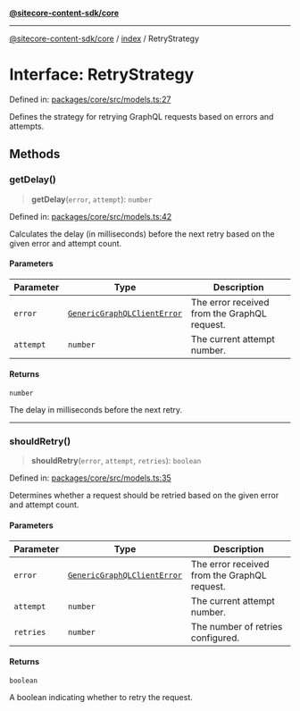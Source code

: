 [**@sitecore-content-sdk/core**](../../README.md)

***

[@sitecore-content-sdk/core](../../README.md) / [index](../README.md) / RetryStrategy

# Interface: RetryStrategy

Defined in: [packages/core/src/models.ts:27](https://github.com/Sitecore/xmc-jss-dev/blob/07cd028140c85e97f7ece01b765c9bb0efa691ad/packages/core/src/models.ts#L27)

Defines the strategy for retrying GraphQL requests based on errors and attempts.

## Methods

### getDelay()

> **getDelay**(`error`, `attempt`): `number`

Defined in: [packages/core/src/models.ts:42](https://github.com/Sitecore/xmc-jss-dev/blob/07cd028140c85e97f7ece01b765c9bb0efa691ad/packages/core/src/models.ts#L42)

Calculates the delay (in milliseconds) before the next retry based on the given error and attempt count.

#### Parameters

| Parameter | Type | Description |
| ------ | ------ | ------ |
| `error` | [`GenericGraphQLClientError`](../type-aliases/GenericGraphQLClientError.md) | The error received from the GraphQL request. |
| `attempt` | `number` | The current attempt number. |

#### Returns

`number`

The delay in milliseconds before the next retry.

***

### shouldRetry()

> **shouldRetry**(`error`, `attempt`, `retries`): `boolean`

Defined in: [packages/core/src/models.ts:35](https://github.com/Sitecore/xmc-jss-dev/blob/07cd028140c85e97f7ece01b765c9bb0efa691ad/packages/core/src/models.ts#L35)

Determines whether a request should be retried based on the given error and attempt count.

#### Parameters

| Parameter | Type | Description |
| ------ | ------ | ------ |
| `error` | [`GenericGraphQLClientError`](../type-aliases/GenericGraphQLClientError.md) | The error received from the GraphQL request. |
| `attempt` | `number` | The current attempt number. |
| `retries` | `number` | The number of retries configured. |

#### Returns

`boolean`

A boolean indicating whether to retry the request.
